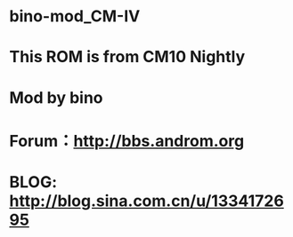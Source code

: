 bino-mod_CM-IV
========================
This ROM is from CM10 Nightly
=============================

Mod by bino 
=============================
Forum：http://bbs.androm.org
====================================
BLOG:  http://blog.sina.com.cn/u/1334172695
==============================================

